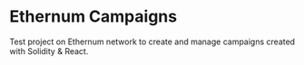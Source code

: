 # Ethernum Campaigns
Test project on Ethernum network to create and manage campaigns created with Solidity &amp; React.
